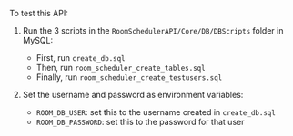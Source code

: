 To test this API:

1. Run the 3 scripts in the `RoomSchedulerAPI/Core/DB/DBScripts` folder in MySQL: 
   - First, run `create_db.sql`
   - Then, run `room_scheduler_create_tables.sql`
   - Finally, run `room_scheduler_create_testusers.sql`

2. Set the username and password as environment variables:
   - `ROOM_DB_USER`: set this to the username created in `create_db.sql`
   - `ROOM_DB_PASSWORD`: set this to the password for that user
